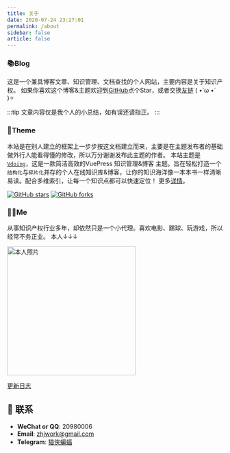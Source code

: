 ```yaml
---
title: 关于
date: 2020-07-24 23:27:01
permalink: /about
sidebar: false
article: false
---
```


### 📚Blog
这是一个兼具博客文章、知识管理、文档查找的个人网站，主要内容是关于知识产权。
如果你喜欢这个博客&主题欢迎到[GitHub](https://github.com/xugaoyi/vuepress-theme-vdoing)点个Star，或者交换[友链](/friends/) ( •̀ ω •́ )✧

:::tip
文章内容仅是我个人的小总结，如有误还请指正。
:::

### 🎨Theme
本站是在别人建立的框架上一步步按这文档建立而来，主要是在主题发布者的基础做外行人能看得懂的修改，所以万分谢谢发布此主题的作者。
本站主题是 [`Vdoing`](https://github.com/xugaoyi/vuepress-theme-vdoing)，这是一款简洁高效的VuePress 知识管理&博客 主题。旨在轻松打造一个`结构化`与`碎片化`并存的个人在线知识库&博客，让你的知识海洋像一本本书一样清晰易读。配合多维索引，让每一个知识点都可以快速定位！ 更多[详情](https://github.com/xugaoyi/vuepress-theme-vdoing)。

<a href="https://github.com/xugaoyi/vuepress-theme-vdoing" target="_blank"><img src='https://img.shields.io/github/stars/xugaoyi/vuepress-theme-vdoing' alt='GitHub stars' class="no-zoom"></a>
<a href="https://github.com/xugaoyi/vuepress-theme-vdoing" target="_blank"><img src='https://img.shields.io/github/forks/xugaoyi/vuepress-theme-vdoing' alt='GitHub forks' class="no-zoom"></a>


### 👨‍💼Me
从事知识产权行业多年，却依然只是一个小代理。喜欢电影、踢球、玩游戏，所以经常不务正业。 本人↓↓↓

<img src='https://p.sda1.dev/0/aedd40fe0ac95fdf96557d46aeb0b080/2020-07-25_00-09-18.jpg' alt='本人照片' style="width:300px;">


[更新日志](https://github.com/xugaoyi/vuepress-theme-vdoing/commits/master)

## :email: 联系

- **WeChat or QQ**: <a :href="qqUrl" class='qq'>20980006</a>
- **Email**:  <a href="mailto:zhjwork@gmail.com">zhjwork@gmail.com</a>
- **Telegram**: [猫侠蝙蝠](https://t.me/zzybaba)

<script>
  export default {
    data(){
      return {
        qqUrl: 'tencent://message/?uin=804539447&Site=&Menu=yes' 
      }
    },
    mounted(){
      const flag =  navigator.userAgent.match(/(phone|pad|pod|iPhone|iPod|ios|iPad|Android|Mobile|BlackBerry|IEMobile|MQQBrowser|JUC|Fennec|wOSBrowser|BrowserNG|WebOS|Symbian|Windows Phone)/i);
      if(flag){
        this.qqUrl = 'mqqwpa://im/chat?chat_type=wpa&uin=804539447&version=1&src_type=web&web_src=oicqzone.com'
      }
    }
  }
</script>           
